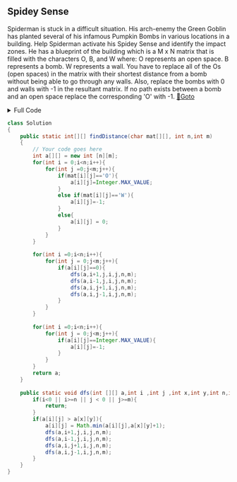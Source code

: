 ## Spidey Sense
Spiderman is stuck in a difficult situation. His arch-enemy the Green Goblin has planted several of his infamous Pumpkin Bombs in various locations in a building. Help Spiderman activate his Spidey Sense and identify the impact zones. 
He has a blueprint of the building which is a M x N matrix that is filled with the characters O, B, and W where: 
O represents an open space.
B represents a bomb.
W represents a wall.
 You have to replace all of the Os (open spaces) in the matrix with their shortest distance from a bomb without being able to go through any walls. Also, replace the bombs with 0 and walls with -1 in the resultant matrix. If no path exists between a bomb and an open space replace the corresponding 'O' with -1. [🔗Goto](https://practice.geeksforgeeks.org/problems/spidey-sense5556/1#) 

<details>
<summary>Full Code</summary>

```java
import java.util.*;
import java.math.*;

class Pair{
    
    int x,y;
    Pair(int x,int y)
    {
        this.x = x;
        this.y = y;
    }
}

class Gfg
{
    public static void main(String args[])
    {
        Scanner sc = new Scanner(System.in);
        int t = Integer.parseInt(sc.next());
        while(t-- > 0)
        {
            int m = Integer.parseInt(sc.next());
            int n = Integer.parseInt(sc.next());
            char mat[][] = new char[m][n];
            for(int i=0;i<m;i++)
            {
                for(int j=0;j<n;j++)
                {
                    mat[i][j] = sc.next().charAt(0);
                }
            }
           
            Solution T = new Solution();
            int ans[][] = T.findDistance(mat, m, n);
            
            for(int i=0;i<m;i++)
            {
                for(int j=0;j<n;j++)
                {
                    System.out.print(ans[i][j] + " ");
                }
                System.out.println();
            }
        }
    }
}
// } Driver Code Ends


class Solution
{
    public static int[][] findDistance(char mat[][], int n,int m)
    {
        // Your code goes here
        int a[][] = new int [n][m];
        for(int i = 0;i<n;i++){
            for(int j =0;j<m;j++){
                if(mat[i][j]=='O'){
                    a[i][j]=Integer.MAX_VALUE;
                }
                else if(mat[i][j]=='W'){
                    a[i][j]=-1;
                }
                else{
                    a[i][j] = 0;
                }
            }
        }
        
        for(int i =0;i<n;i++){
            for(int j = 0;j<m;j++){
                if(a[i][j]==0){
                    dfs(a,i+1,j,i,j,n,m);
                    dfs(a,i-1,j,i,j,n,m);
                    dfs(a,i,j+1,i,j,n,m);
                    dfs(a,i,j-1,i,j,n,m);
                }
            }
        }
        
        for(int i =0;i<n;i++){
            for(int j = 0;j<m;j++){
                if(a[i][j]==Integer.MAX_VALUE){
                    a[i][j]=-1;
                }
            }
        }
        return a;
    }
    
    public static void dfs(int [][] a,int i ,int j ,int x,int y,int n,int m){
        if(i<0 || i>=n || j < 0 || j>=m){
            return;
        }
        if(a[i][j] > a[x][y]){
            a[i][j] = Math.min(a[i][j],a[x][y]+1);
            dfs(a,i+1,j,i,j,n,m);
            dfs(a,i-1,j,i,j,n,m);
            dfs(a,i,j+1,i,j,n,m);
            dfs(a,i,j-1,i,j,n,m);
        }
    }
}
```
</details>

```java
class Solution
{
    public static int[][] findDistance(char mat[][], int n,int m)
    {
        // Your code goes here
        int a[][] = new int [n][m];
        for(int i = 0;i<n;i++){
            for(int j =0;j<m;j++){
                if(mat[i][j]=='O'){
                    a[i][j]=Integer.MAX_VALUE;
                }
                else if(mat[i][j]=='W'){
                    a[i][j]=-1;
                }
                else{
                    a[i][j] = 0;
                }
            }
        }
        
        for(int i =0;i<n;i++){
            for(int j = 0;j<m;j++){
                if(a[i][j]==0){
                    dfs(a,i+1,j,i,j,n,m);
                    dfs(a,i-1,j,i,j,n,m);
                    dfs(a,i,j+1,i,j,n,m);
                    dfs(a,i,j-1,i,j,n,m);
                }
            }
        }
        
        for(int i =0;i<n;i++){
            for(int j = 0;j<m;j++){
                if(a[i][j]==Integer.MAX_VALUE){
                    a[i][j]=-1;
                }
            }
        }
        return a;
    }
    
    public static void dfs(int [][] a,int i ,int j ,int x,int y,int n,int m){
        if(i<0 || i>=n || j < 0 || j>=m){
            return;
        }
        if(a[i][j] > a[x][y]){
            a[i][j] = Math.min(a[i][j],a[x][y]+1);
            dfs(a,i+1,j,i,j,n,m);
            dfs(a,i-1,j,i,j,n,m);
            dfs(a,i,j+1,i,j,n,m);
            dfs(a,i,j-1,i,j,n,m);
        }
    }
}
```